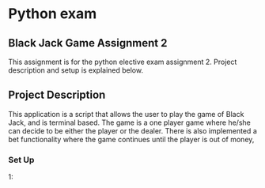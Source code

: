# Python exam

## Black Jack Game Assignment 2
This assignment is for the python elective exam assignment 2. Project description and setup is explained below.

## Project Description
This application is a script that allows the user to play the game of Black Jack, and is terminal based. The game is a one player game where he/she can decide to be either the player or the dealer. There is also implemented a bet functionality where the game continues until the player is out of money,

### Set Up
1: 
